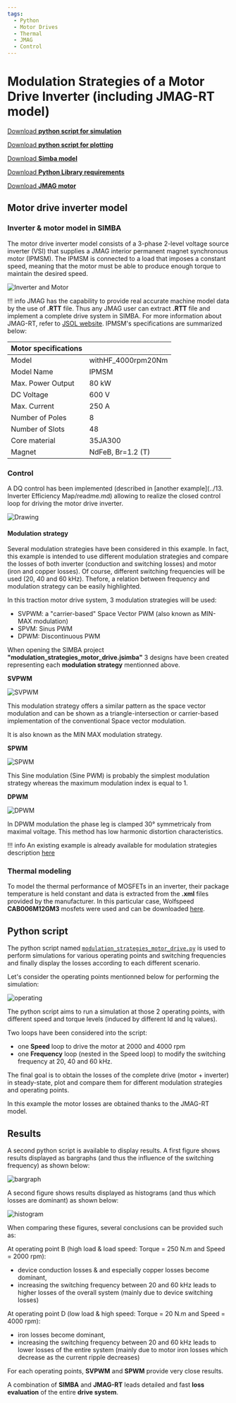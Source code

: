 ```yaml
---
tags:
  - Python
  - Motor Drives
  - Thermal
  - JMAG
  - Control
---
```


# Modulation Strategies of a Motor Drive Inverter (including JMAG-RT model)

[Download **python script for simulation**](modulation_strategies_motor_drive.py)

[Download **python script for plotting**](modulation_strategies_motor_drive_plot.py)

[Download **Simba model**](modulation_strategies_motor_drive.jsimba)

[Download **Python Library requirements**](requirements.txt)

[Download **JMAG motor**](withHF_4000rpm20Nm.rtt)


## Motor drive inverter model

### Inverter & motor model in SIMBA

The motor drive inverter model consists of a 3-phase 2-level voltage source inverter (VSI) that supplies a JMAG interior permanent magnet synchronous motor (IPMSM). The IPMSM is connected to a load that imposes a constant speed, meaning that the motor must be able to produce enough torque to maintain the desired speed.

![Inverter and Motor](fig/inverter_motor.png)

!!! info
    JMAG has the capability to provide real accurate machine model data by the use of **.RTT** file. Thus any JMAG user can extract **.RTT** file and implement a complete drive system in SIMBA. 
    For more information about JMAG-RT, refer to [JSOL website](https://www.jmag-international.com/products/jmag-rt/). 
    IPMSM's specifications are summarized below:

| Motor specifications | |
|---|---|
| Model | withHF_4000rpm20Nm |
| Model Name | IPMSM |
| Max. Power Output | 80 kW |         
| DC Voltage | 600 V |
| Max. Current | 250 A |
| Number of Poles | 8 |
| Number of Slots | 48 |
| Core material | 35JA300 |
| Magnet | NdFeB, Br=1.2 (T)  |


### Control

A DQ control has been implemented (described in [another example](../13. Inverter Efficiency Map/readme.md) allowing to realize the closed control loop for driving the motor drive inverter.

![Drawing](fig/drawing.png)

#### Modulation strategy

Several modulation strategies have been considered in this example. In fact, this example is intended to use different modulation strategies and compare the losses of both inverter (conduction and switching losses) and motor (iron and copper losses). Of course, different switching frequencies will be used (20, 40 and 60 kHz). Thefore, a relation between frequency and modulation strategy can be easily highlighted. 

In this traction motor drive system, 3 modulation strategies will be used:

* SVPWM: a "carrier-based" Space Vector PWM (also known as MIN-MAX modulation)
* SPVM: Sinus PWM
* DPWM: Discontinuous PWM


When opening the SIMBA project **"modulation_strategies_motor_drive.jsimba"** 3 designs have been created representing each **modulation strategy** mentionned above.

**SVPWM**

![SVPWM](fig/svpwm.png)

This modulation strategy offers a similar pattern as the space vector modulation and can be shown as a triangle-intersection or carrier-based implementation of the conventional Space vector modulation.

It is also known as the MIN MAX modulation strategy.

**SPWM**

![SPWM](fig/spwm.png)

This Sine modulation (Sine PWM) is probably the simplest modulation strategy whereas the maximum modulation index is equal to 1.


**DPWM**

![DPWM](fig/dpwm.png)

In DPWM modulation the phase leg is clamped 30° symmetricaly from maximal voltage. This method has low harmonic distortion characteristics.

!!! info
    An existing example is already available for modulation strategies description [here](https://aesim-tech.github.io/simba-technical-resources/03-AdvancedExamples/08-ModulationStrategies/modulation_strategies.html)  



### Thermal modeling

To model the thermal performance of MOSFETs in an inverter, their package temperature is held constant and data is extracted from the **.xml** files provided by the manufacturer. In this particular case, Wolfspeed **CAB006M12GM3** mosfets were used and can be downloaded [here](https://assets.wolfspeed.com/uploads/2023/05/Wolfspeed_CAB006M12GM3_data_sheet.pdf).


## Python script

The python script named [`modulation_strategies_motor_drive.py`](modulation_strategies_motor_drive.py) is used to perform simulations for various operating points and switching frequencies and finally display the losses according to each different scenario. 

Let's consider the operating points mentionned below for performing the simulation:

![operating](fig/operating.png)

The python script aims to run a simulation at those 2 operating points, with different speed and torque levels (induced by different Id and Iq values).

Two loops have been considered into the script:

* one **Speed** loop to drive the motor at 2000 and 4000 rpm
* one **Frequency** loop (nested in the Speed loop) to modify the switching frequency at 20, 40 and 60 kHz.

The final goal is to obtain the losses of the complete drive (motor + inverter) in steady-state, plot and compare them for different modulation strategies and operating points. 

In this example the motor losses are obtained thanks to the JMAG-RT model.


## Results

A second python script is available to display results. A first figure shows results displayed as bargraphs (and thus the influence of the switching frequency) as shown below:

![bargraph](fig/bargraph.png)

A second figure shows results displayed as histograms (and thus which losses are dominant) as shown below:

![histogram](fig/histogram.png)

When comparing these figures, several conclusions can be provided such as:

At operating point B (high load & load speed: Torque = 250 N.m and Speed = 2000 rpm):

* device conduction losses & and especially copper losses become dominant,
* increasing the switching frequency between 20 and 60 kHz leads to higher losses of the overall system (mainly due to device switching losses)


At operating point D (low load & high speed: Torque = 20 N.m and Speed = 4000 rpm):

* iron losses become dominant,
* increasing the switching frequency between 20 and 60 kHz leads to lower losses of the entire system (mainly due to motor iron losses which decrease as the current ripple decreases)

For each operating points, **SVPWM** and **SPWM** provide very close results.

A combination of **SIMBA** and **JMAG-RT** leads detailed and fast **loss evaluation** of the entire **drive system**.
